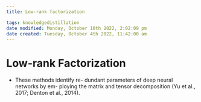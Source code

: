 ```yaml
---
title: Low-rank factorization

tags: knowledgedistillation 
date modified: Monday, October 10th 2022, 2:02:09 pm
date created: Tuesday, October 4th 2022, 11:42:00 am
---
```


# Low-rank Factorization
- These methods identify re- dundant parameters of deep neural networks by em- ploying the matrix and tensor decomposition (Yu et al., 2017; Denton et al., 2014).

